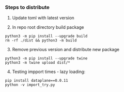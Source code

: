 ### Steps to distribute

1. Update toml with latest version

2. In repo root directory build package
```shell
python3 -m pip install --upgrade build
rm -rf ./dist && python3 -m build
```

3. Remove previous version and distribute new package
```shell
python3 -m pip install --upgrade twine
python3 -m twine upload dist/*
```

4. Testing impport times - lazy loading:
```shell
pip install dataplane==0.0.11
python -v import_try.py
```